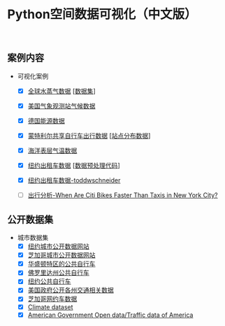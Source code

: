 # Python空间数据可视化（中文版）

<br>

## 案例内容

- 可视化案例
  - [x] [全球水蒸气数据](https://medium.com/@xinyu.chen/visualizing-global-water-vapor-patterns-in-python-776bf08b3179) [[数据集](https://github.com/xinychen/climate-tensor)]
  - [x] [美国气象观测站气候数据](https://medium.com/@xinyu.chen/visualizing-station-level-usa-temperature-data-in-python-4f813fb9116a)
  - [x] [德国能源数据](https://medium.com/@xinyu.chen/visualizing-germany-energy-consumption-data-in-python-200e7cc3e506)
  - [x] [蒙特利尔共享自行车出行数据](https://medium.com/@xinyu.chen/montreal-bikeshare-data-analysis-ii-visualizing-bike-trips-on-road-networks-3d9ab7e5787c) [[站点分布数据](https://medium.com/@xinyu.chen/montreal-bikeshare-data-analysis-i-bikeshare-station-visualization-and-analysis-f5bec23e72f0)]
  - [x] [海洋表层气温数据](https://medium.com/@xinyu.chen/visualize-global-sea-surface-temperature-data-in-python-21a6324df563)
  - [x] [纽约出租车数据](https://github.com/xinychen/vars) [[数据预处理代码](https://transdim.github.io/dataset/NYC-taxi/)]
  - [x] [纽约出租车数据-toddwschneider](https://github.com/toddwschneider/nyc-taxi-data)
  - [ ] [出行分析-When Are Citi Bikes Faster Than Taxis in New York City?](https://toddwschneider.com/posts/taxi-vs-citi-bike-nyc/)
 

## 公开数据集

- 城市数据集
  - [x] [纽约城市公开数据网站](https://www.nyc.gov/site/designcommission/design-references/open-data.page)
  - [x] [芝加哥城市公开数据网站](https://www.chicago.gov/city/en/narr/foia/CityData.html)
  - [x] [华盛顿特区的公共自行车](https://bikesharemap.com/newyork/#/10.798983x23655/-73.986/40.7525/)
  - [x] [佛罗里达州公共自行车](https://www.citibikemiami.com/#stationmap)
  - [x] [纽约公共自行车](https://trafficsafetyforum.nypdonline.org/2e5c3f4b-85c1-4635-83c6-22b27fe7c75c/view/89)
  - [x] [美国政府公开各州交通相关数据](https://catalog.data.gov/dataset/?tags_limit=0&res_format=XML&groups=local&tags=transportation)	
  - [x] [芝加哥网约车数据](https://data.cityofchicago.org/Transportation/Transportation-Network-Providers-Trips-2018-2022-/m6dm-c72p)
  - [x] [Climate dataset](https://climexp.knmi.nl/start.cgi?id=51e9b9c2ffa5bf2a83a469eba86afa0f)
  - [x] [American Government Open data/Traffic data of America](https://catalog.data.gov/dataset)

